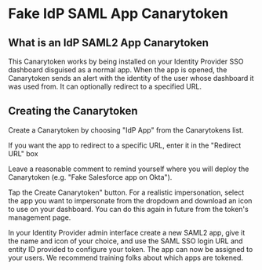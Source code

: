 # Fake IdP SAML App Canarytoken

## What is an IdP SAML2 App Canarytoken

This Canarytoken works by being installed on your Identity Provider SSO dashboard disguised as a normal app. When the app is opened, the Canarytoken sends an alert with the identity of the user whose dashboard it was used from. It can optionally redirect to a specified URL.

## Creating the Canarytoken

Create a Canarytoken by choosing "IdP App" from the Canarytokens list.

If you want the app to redirect to a specific URL, enter it in the "Redirect URL" box

Leave a reasonable comment to remind yourself where you will deploy the Canarytoken (e.g. "Fake Salesforce app on Okta").

Tap the Create Canarytoken" button. For a realistic impersonation, select the app you want to impersonate from the dropdown and download an icon to use on your dashboard. You can do this again in future from the token's management page.

In your Identity Provider admin interface create a new SAML2 app, give it the name and icon of your choice, and use the SAML SSO login URL and entity ID provided to configure your token. The app can now be assigned to your users. We recommend training folks about which apps are tokened.
